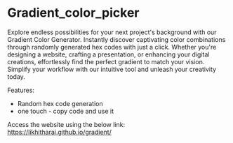 ﻿# Gradient_color_picker

Explore endless possibilities for your next project's background with our Gradient Color Generator. 
Instantly discover captivating color combinations through randomly generated hex codes with just a click. 
Whether you're designing a website, crafting a presentation, or enhancing your digital creations, effortlessly find the perfect gradient to match your vision. Simplify your workflow with our intuitive tool and unleash your creativity today.

Features:
- Random hex code generation
- one touch - copy code and use it


Access the website using the below link:
https://likhitharai.github.io/gradient/
